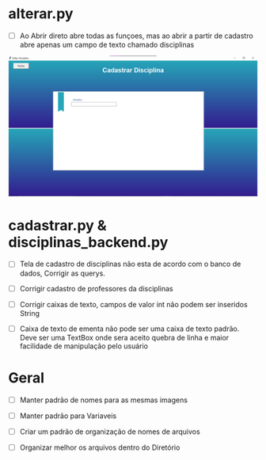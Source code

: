 
# alterar.py

- [ ] Ao Abrir direto abre todas as funçoes, mas ao abrir a partir de cadastro abre apenas um campo de texto chamado disciplinas 

<img src="./bugfix/alterar.png">

# cadastrar.py & disciplinas_backend.py

- [ ] Tela de cadastro de disciplinas não esta de acordo com o banco de dados, Corrigir as querys.

- [ ] Corrigir cadastro de professores da disciplinas

- [ ] Corrigir caixas de texto, campos de valor int não podem ser inseridos String

- [ ] Caixa de texto de ementa não pode ser uma caixa de texto padrão. Deve ser uma TextBox onde sera aceito quebra de linha e maior facilidade de manipulação pelo usuário

# Geral

- [ ] Manter padrão de nomes para as mesmas imagens

- [ ] Manter padrão para Variaveis 

- [ ] Criar um padrão de organização de nomes de arquivos

- [ ] Organizar melhor os arquivos dentro do Diretório 

